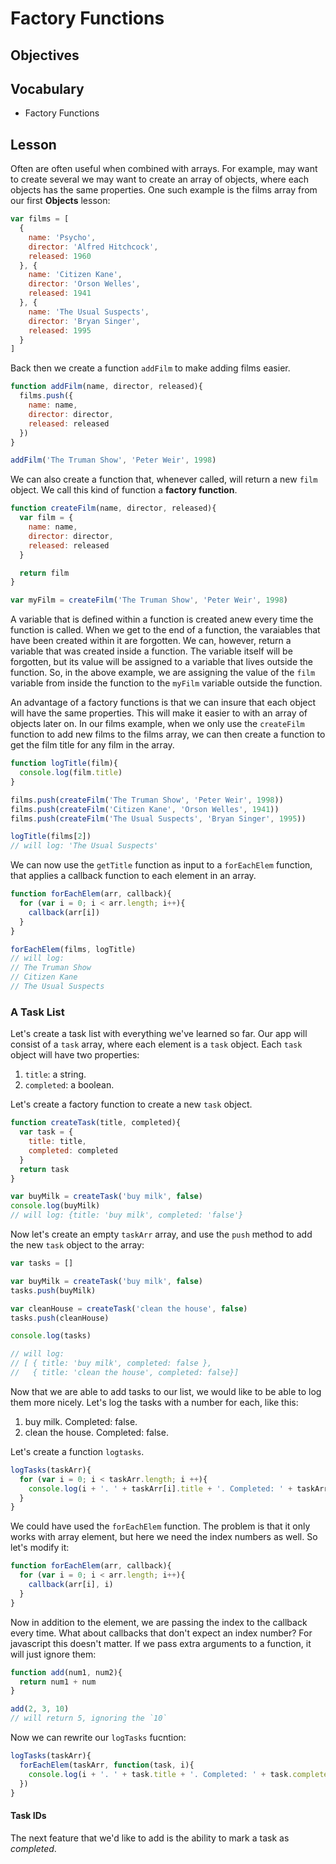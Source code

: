 # Factory Functions

## Objectives

## Vocabulary

* Factory Functions

## Lesson

Often are often useful when combined with arrays. For example,  may want to create several we may want to create an array of objects, where each objects has the same properties. One such example is the films array from our first **Objects** lesson:

```js
var films = [
  {
    name: 'Psycho',
    director: 'Alfred Hitchcock',
    released: 1960
  }, {
    name: 'Citizen Kane',
    director: 'Orson Welles',
    released: 1941
  }, {
    name: 'The Usual Suspects',
    director: 'Bryan Singer',
    released: 1995
  }
]
```

Back then we create a function `addFilm` to make adding films easier.

```js
function addFilm(name, director, released){
  films.push({
    name: name,
    director: director,
    released: released
  })
}

addFilm('The Truman Show', 'Peter Weir', 1998)
```

We can also create a function that, whenever called, will return a new `film` object. We call this kind of function a **factory function**.

```js
function createFilm(name, director, released){
  var film = {
    name: name,
    director: director,
    released: released
  }

  return film
}

var myFilm = createFilm('The Truman Show', 'Peter Weir', 1998)
```

A variable that is defined within a function is created anew every time the function is called. When we get to the end of a function, the varaiables that have been created within it are forgotten. We can, however, return a variable that was created inside a function. The variable itself will be forgotten, but its value will be assigned to a variable that lives outside the function. So, in the above example, we are assigning the value of the `film` variable from inside the function to the `myFilm` variable outside the function.

An advantage of a factory functions is that we can insure that each object will have the same properties. This will make it easier to with an array of objects later on. In our films example, when we only use the `createFilm` function to add new films to the films array, we can then create a function to get the film title for any film in the array.

```js
function logTitle(film){
  console.log(film.title)
}

films.push(createFilm('The Truman Show', 'Peter Weir', 1998))
films.push(createFilm('Citizen Kane', 'Orson Welles', 1941))
films.push(createFilm('The Usual Suspects', 'Bryan Singer', 1995))

logTitle(films[2])
// will log: 'The Usual Suspects'
```

We can now use the `getTitle` function as input to a `forEachElem` function, that applies a callback function to each element in an array.

```js
function forEachElem(arr, callback){
  for (var i = 0; i < arr.length; i++){
    callback(arr[i])
  }
}

forEachElem(films, logTitle)
// will log:
// The Truman Show
// Citizen Kane
// The Usual Suspects
```

### A Task List

Let's create a task list with everything we've learned so far. Our app will consist of a `task` array, where each element is a `task` object. Each `task` object will have two properties:

1. `title`: a string.
2. `completed`: a boolean.

Let's create a factory function to create a new `task` object.

```js
function createTask(title, completed){
  var task = {
    title: title,
    completed: completed
  }
  return task
}

var buyMilk = createTask('buy milk', false)
console.log(buyMilk)
// will log: {title: 'buy milk', completed: 'false'}
```

Now let's create an empty `taskArr` array, and use the `push` method to add the new `task` object to the array:

```js
var tasks = []

var buyMilk = createTask('buy milk', false)
tasks.push(buyMilk)

var cleanHouse = createTask('clean the house', false)
tasks.push(cleanHouse)

console.log(tasks)

// will log:
// [ { title: 'buy milk', completed: false },
//   { title: 'clean the house', completed: false}]
```

Now that we are able to add tasks to our list, we would like to be able to log them more nicely. Let's log the tasks with a number for each, like this:

1. buy milk. Completed: false.
2. clean the house. Completed: false.

Let's create a function `logtasks`.

```js
logTasks(taskArr){
  for (var i = 0; i < taskArr.length; i ++){
    console.log(i + '. ' + taskArr[i].title + '. Completed: ' + taskArr[i].completed)
  }
}
```

We could have used the `forEachElem` function. The problem is that it only works with array element, but here we need the index numbers as well. So let's modify it:

```js
function forEachElem(arr, callback){
  for (var i = 0; i < arr.length; i++){
    callback(arr[i], i)
  }
}
```

Now in addition to the element, we are passing the index to the callback every time. What about callbacks that don't expect an index number? For javascript this doesn't matter. If we pass extra arguments to a function, it will just ignore them:

```js
function add(num1, num2){
  return num1 + num
}

add(2, 3, 10)
// will return 5, ignoring the `10`
```

Now we can rewrite our `logTasks` fucntion:

```js
logTasks(taskArr){
  forEachElem(taskArr, function(task, i){
    console.log(i + '. ' + task.title + '. Completed: ' + task.completed)
  })
}
```

#### Task IDs

The next feature that we'd like to add is the ability to mark a task as *completed*.

<!-- 
The next piece of our program will be changing the `completed` property of a `task`. Let's create a function called `toggleTask` that takes a `doto` as an argument, and returns a new `task` with the same title, but with the completed property toggled: if it was `true` it will be `false`, it was `false` it will be `true`.

```js
function toggleTask(task){
  var toggledTask = createTask(task.title, !task.completed)
  return toggledTask
}
```

We still need to figure out how to use the `toggleTask` function inside our app. One way to do so is to toggle a task by its index in the `taskArr` array. That is, we will create a function that takes as arguments the `taskArr` and an index, and return a new `toDoArr` array where the task at that index has a toggled `completed` value. For example, if we are taking this `taskArr` (with the index numbers marked to the left):

```js
0: {task: 'buy milk', completed: true}
1: {task: 'clean house', completed: false}
2: {task: 'walk dog', completed: false}
```

and the number `1`, we return this new `taskArr`:

```js
0: {task: 'buy milk', completed: true}
1: {task: 'clean house', completed: true}
2: {task: 'walk dog', completed: false}
```

So the object at index 1 has been transformed, and the rest have remained the same. This is a mapping operation, i.e. mapping an array of `task` objects to a new array of `task` objects. So we can use a function called `mapArr`, that takes an array and a callback function, and returns a new array where the callback function has been applied on each element of the array.

```js
function mapArr(arr, callback){
  var newArr = []
  for (var i = 0; i < arr.length; i++){
    newArr.push(callback(arr[i]))
  }
  return newArr
}
```

### Map-Array Refresher

As a refresher: the `mapArr` function can take an array of numbers and a function `add1` and return a new array of numbers where each element has been incremented by 1:

```js
var arr1 = [1, 2, 3]

function add1(num){
  return num + 1
}

var arr2 = mapArr(arr1, add1)

console.log(arr2)
// will log: [2, 3, 4]
```

Or with an anonymous callback:

```js
var arr1 = [1, 2, 3]

var arr2 = mapArr(arr1, function(num){
  return num + 1
})
```

### Map-Array in Tasks

In order to use the `mapArr` function to transform our  a `taskArr` array, we will need to modify it in the same way as we did to `forEachArr`. Each time the callback will be passed the index number as well as the array element:

```js
function mapArr(arr, callback){
  var newArr = []
  for (var i = 0; i < arr.length; i++){
    newArr.push(callback(arr[i], i))
  }
  return newArr
}
```

As stated before, this will not interfer with cases where we do not need the index number. Now let's write a `toggleInTaskArr` function that will take as arguments a `TaskArr` array and an index number. We will only need to modify the element in the array where the index matches the request index. The other element will remain the same.

```js
function toggleInTaskArr(taskArr, toDoIndex){
  var newTaskArr = mapArray(taskArr, function(task, index){
    if (index === toDoIndex){
      var newTask = createTask(task.title, !task.completed)
      return newTask
    } else {
      return task
    }
  })
  return newTaskArr
}
``` -->